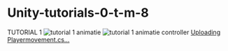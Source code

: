 # Unity-tutorials-0-t-m-8

TUTORIAL 1
![tutorial 1 animatie](https://github.com/user-attachments/assets/ce7cddc7-d902-422b-8b59-a5589d954a96)
![tutorial 1 animatie controller](https://github.com/user-attachments/assets/e9b82650-7802-4eea-8753-8f6e15b58a33)
[Uploading Playermovement.cs…](https://github.com/Flyboyace/Unity-tutorials-1-t-m-8/blob/main/Playermovement.cs)
